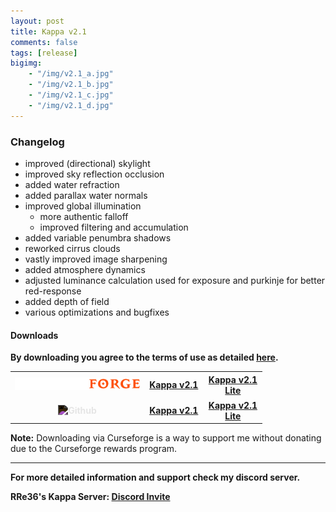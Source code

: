 ```yaml
---
layout: post
title: Kappa v2.1
comments: false
tags: [release]
bigimg: 
    - "/img/v2.1_a.jpg"
    - "/img/v2.1_b.jpg"
    - "/img/v2.1_c.jpg"
    - "/img/v2.1_d.jpg"
---
```


### **Changelog**

* improved (directional) skylight
* improved sky reflection occlusion
* added water refraction
* added parallax water normals
* improved global illumination
  * more authentic falloff
  * improved filtering and accumulation
* added variable penumbra shadows
* reworked cirrus clouds
* vastly improved image sharpening
* added atmosphere dynamics
* adjusted luminance calculation used for exposure and purkinje for better red-response
* added depth of field
* various optimizations and bugfixes

#### **Downloads**

**By downloading you agree to the terms of use as detailed [here](https://rre36.github.io/kappa_shader_web/license/).**

<table style="width:80%; border:none; background:none">
    <tr style="border:none; background:none; height: 40px">
        <th style="width:40%; border:none; background:none">
            <a href="https://www.curseforge.com/minecraft/customization/kappa-shader-by-rre36">
            <img alt="Curseforge" style="max-width:200px" src="https://raw.githubusercontent.com/rre36/rre36.github.io/master/img/curseforge.png"></a>
        </th>
        <th style="width:30%; border:none; background:none">
            <a href="https://www.curseforge.com/minecraft/customization/kappa-shader-by-rre36/files/2889957">Kappa v2.1</a>
        </th>
        <th style="width:30%; border:none; background:none">
            <a href="https://www.curseforge.com/minecraft/customization/kappa-shader-by-rre36/files/2889958">Kappa v2.1 Lite</a>
        </th>
    </tr>
    <tr style="border:none; background:none; height: 40px">
        <th style="width:40%; border:none; background:none">
            <img alt="Github" style="max-width:100px; filter:invert(100%)" src="https://github.githubassets.com/images/modules/logos_page/GitHub-Logo.png">
        </th>
        <th style="width:30%; border:none; background:none">
            <a href="https://github.com/rre36/kappa_shader_web/releases/download/v2.1/Kappa_v2.1.zip">Kappa v2.1</a>
        </th>
        <th style="width:30%; border:none; background:none">
            <a href="https://github.com/rre36/kappa_shader_web/releases/download/v2.1/Kappa_v2.1_Lite.zip">Kappa v2.1 Lite</a>
        </th>
    </tr>
</table>

**Note:** Downloading via Curseforge is a way to support me without donating due to the Curseforge rewards program.


***

**For more detailed information and support check my discord server.**

**RRe36's Kappa Server: [Discord Invite](https://discord.gg/y5xzQ6H)**
